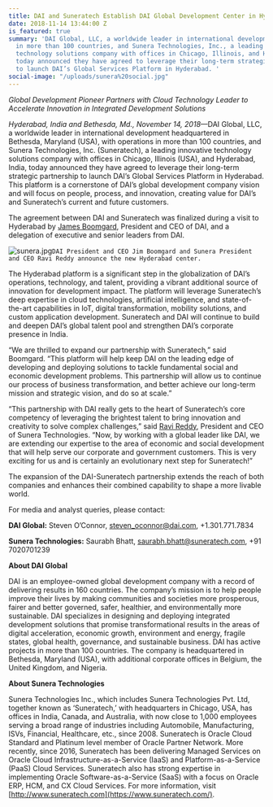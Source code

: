 ```yaml
---
title: DAI and Suneratech Establish DAI Global Development Center in Hyderabad
date: 2018-11-14 13:44:00 Z
is_featured: true
summary: 'DAI Global, LLC, a worldwide leader in international development, with operations
  in more than 100 countries, and Sunera Technologies, Inc., a leading innovative
  technology solutions company with offices in Chicago, Illinois, and Hyderabad, India,
  today announced they have agreed to leverage their long-term strategic partnership
  to launch DAI’s Global Services Platform in Hyderabad. '
social-image: "/uploads/sunera%20social.jpg"
---
```


*Global Development Pioneer Partners with Cloud Technology Leader to Accelerate Innovation in Integrated Development Solutions*

*Hyderabad, India and Bethesda, Md., November 14, 2018*—DAI Global, LLC, a worldwide leader in international development headquartered in Bethesda, Maryland (USA), with operations in more than 100 countries, and Sunera Technologies, Inc. (Suneratech), a leading innovative technology solutions company with offices in Chicago, Illinois (USA), and Hyderabad, India, today announced they have agreed to leverage their long-term strategic partnership to launch DAI’s Global Services Platform in Hyderabad. This platform is a cornerstone of DAI’s global development company vision and will focus on people, process, and innovation, creating value for DAI’s and Suneratech’s current and future customers.

<!--more-->

The agreement between DAI and Suneratech was finalized during a visit to Hyderabad by [James Boomgard](https://www.dai.com/who-we-are/board/james-boomgard), President and CEO of DAI, and a delegation of executive and senior leaders from DAI.

![sunera.jpg](/uploads/sunera.jpg)`DAI President and CEO Jim Boomgard and Sunera President and CEO Ravi Reddy announce the new Hyderabad center.`

The Hyderabad platform is a significant step in the globalization of DAI’s operations, technology, and talent, providing a vibrant additional source of innovation for development impact. The platform will leverage Suneratech’s deep expertise in cloud technologies, artificial intelligence, and state-of-the-art capabilities in IoT, digital transformation, mobility solutions, and custom application development. Suneratech and DAI will continue to build and deepen DAI’s global talent pool and strengthen DAI’s corporate presence in India.

“We are thrilled to expand our partnership with Suneratech,” said Boomgard. “This platform will help keep DAI on the leading edge of developing and deploying solutions to tackle fundamental social and economic development problems. This partnership will allow us to continue our process of business transformation, and better achieve our long-term mission and strategic vision, and do so at scale.”

“This partnership with DAI really gets to the heart of Suneratech’s core competency of leveraging the brightest talent to bring innovation and creativity to solve complex challenges,” said [Ravi Reddy](https://www.linkedin.com/in/ravireddy1/), President and CEO of Sunera Technologies. “Now, by working with a global leader like DAI, we are extending our expertise to the area of economic and social development that will help serve our corporate and government customers. This is very exciting for us and is certainly an evolutionary next step for Suneratech!”

The expansion of the DAI-Suneratech partnership extends the reach of both companies and enhances their combined capability to shape a more livable world.

For media and analyst queries, please contact:

**DAI Global:** Steven O’Connor, steven_oconnor@dai.com, +1.301.771.7834

**Sunera Technologies:** Saurabh Bhatt, saurabh.bhatt@suneratech.com, +91 7020701239

**About DAI Global**

DAI is an employee-owned global development company with a record of delivering results in 160 countries. The company’s mission is to help people improve their lives by making communities and societies more prosperous, fairer and better governed, safer, healthier, and environmentally more sustainable. DAI specializes in designing and deploying integrated development solutions that promise transformational results in the areas of digital acceleration, economic growth, environment and energy, fragile states, global health, governance, and sustainable business. DAI has active projects in more than 100 countries. The company is headquartered in Bethesda, Maryland (USA), with additional corporate offices in Belgium, the United Kingdom, and Nigeria.

**About Sunera Technologies**

Sunera Technologies Inc., which includes Sunera Technologies Pvt. Ltd, together known as ‘Suneratech,’ with headquarters in Chicago, USA, has offices in India, Canada, and Australia, with now close to 1,000 employees serving a broad range of industries including Automobile, Manufacturing, ISVs, Financial, Healthcare, etc., since 2008. Suneratech is Oracle Cloud Standard and Platinum level member of Oracle Partner Network. More recently, since 2016, Suneratech has been delivering Managed Services on Oracle Cloud Infrastructure-as-a-Service (IaaS) and Platform-as-a-Service (PaaS) Cloud Services. Suneratech also has strong expertise in implementing Oracle Software-as-a-Service (SaaS) with a focus on Oracle ERP, HCM, and CX Cloud Services. For more information, visit [http://www.suneratech.com](https://www.suneratech.com/).